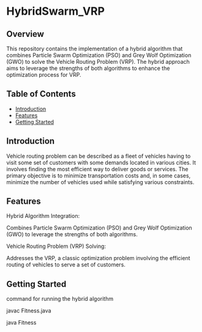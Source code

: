 # HybridSwarm_VRP


## Overview

This repository contains the implementation of a hybrid algorithm that combines Particle Swarm Optimization (PSO) and Grey Wolf Optimization (GWO) to solve the Vehicle Routing Problem (VRP). The hybrid approach aims to leverage the strengths of both algorithms to enhance the optimization process for VRP.

## Table of Contents

- [Introduction](#introduction)
- [Features](#features)
- [Getting Started](#getting-started)


## Introduction

Vehicle routing problem can be described as  a fleet of vehicles having to visit some set of customers with some demands located in various cities. It involves finding the most efficient way to deliver goods or services. The primary objective is to minimize transportation costs and, in some cases, minimize the number of vehicles used while satisfying various constraints. 

## Features

Hybrid Algorithm Integration:

Combines Particle Swarm Optimization (PSO) and Grey Wolf Optimization (GWO) to leverage the strengths of both algorithms.

Vehicle Routing Problem (VRP) Solving:

Addresses the VRP, a classic optimization problem involving the efficient routing of vehicles to serve a set of customers.

## Getting Started

command for running the hybrid algorithm

javac Fitness.java

java Fitness
